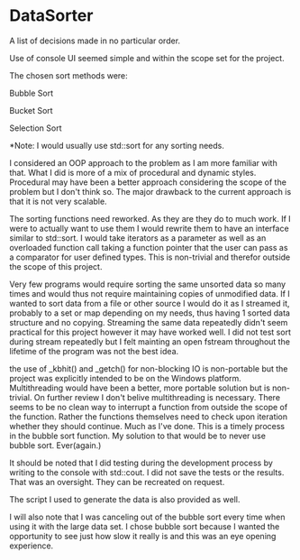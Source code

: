 # DataSorter
A list of decisions made in no particular order.

Use of console UI seemed simple and within the scope set for the project.

The chosen sort methods were:

  Bubble Sort
  
  Bucket Sort
  
  Selection Sort
  
*Note: I would usually use std::sort for any sorting needs.

I considered an OOP approach to the problem as I am more familiar with that. What I did is more of a mix of procedural and dynamic styles. Procedural may have been a better approach considering the scope of the problem but I don't think so. The major drawback to the current approach is that it is not very scalable.

The sorting functions need reworked. As they are they do to much work. If I were to actually want to use them I would rewrite them to have an interface similar to std::sort. I would take iterators as a parameter as well as an overloaded function call taking a function pointer that the user can pass as a comparator for user defined types. This is non-trivial and therefor outside the scope of this project.

Very few programs would require sorting the same unsorted data so many times and would thus not require maintaining copies of unmodified data. If I wanted to sort data from a file or other source I would do it as I streamed it, probably to a set or map depending on my needs, thus having 1 sorted data structure and no copying. Streaming the same data repeatedly didn't seem practical for this project however it may have worked well. I did not test sort during stream repeatedly but I felt mainting an open fstream throughout the lifetime of the program was not the best idea.

the use of \_kbhit() and \_getch() for non-blocking IO is non-portable but the project was explicitly intended to be on the Windows platform. Multithreading would have been a better, more portable solution but is non-trivial. On further review I don't belive multithreading is necessary. There seems to be no clean way to interrupt a function from outside the scope of the function. Rather the functions themselves need to check upon iteration whether they should continue. Much as I've done. This is a timely process in the bubble sort function. My solution to that would be to never use bubble sort. Ever(again.)

It should be noted that I did testing during the development process by writing to the console with std::cout. I did not save the tests or the results. That was an oversight. They can be recreated on request.

The script I used to generate the data is also provided as well.

I will also note that I was canceling out of the bubble sort every time when using it with the large data set. I chose bubble sort because I wanted the opportunity to see just how slow it really is and this was an eye opening experience.
